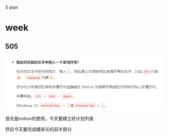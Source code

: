 5 plan 

# week

## 505 

![image-20220505131223287](https://raw.githubusercontent.com/RNCHEN/photo-326/master/blogImg/image-20220505131223287.png)

首先是notion的使用，今天要建立好计划列表

然后今天要完成概率论的前半部分